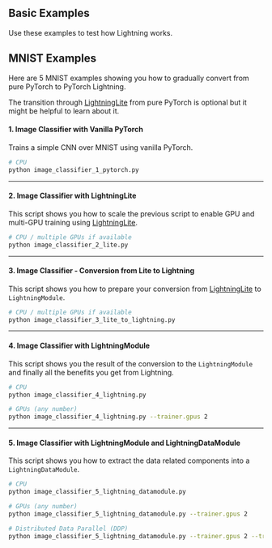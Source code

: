 ## Basic Examples

Use these examples to test how Lightning works.

## MNIST Examples

Here are 5 MNIST examples showing you how to gradually convert from pure PyTorch to PyTorch Lightning.

The transition through [LightningLite](https://pytorch-lightning.readthedocs.io/en/stable/starter/lightning_lite.rst) from pure PyTorch is optional but it might be helpful to learn about it.

#### 1. Image Classifier with Vanilla PyTorch

Trains a simple CNN over MNIST using vanilla PyTorch.

```bash
# CPU
python image_classifier_1_pytorch.py
```

______________________________________________________________________

#### 2. Image Classifier with LightningLite

This script shows you how to scale the previous script to enable GPU and multi-GPU training using [LightningLite](https://pytorch-lightning.readthedocs.io/en/stable/starter/lightning_lite.html).

```bash
# CPU / multiple GPUs if available
python image_classifier_2_lite.py
```

______________________________________________________________________

#### 3. Image Classifier - Conversion from Lite to Lightning

This script shows you how to prepare your conversion from [LightningLite](https://pytorch-lightning.readthedocs.io/en/stable/starter/lightning_lite.html) to `LightningModule`.

```bash
# CPU / multiple GPUs if available
python image_classifier_3_lite_to_lightning.py
```

______________________________________________________________________

#### 4. Image Classifier with LightningModule

This script shows you the result of the conversion to the `LightningModule` and finally all the benefits you get from Lightning.

```bash
# CPU
python image_classifier_4_lightning.py

# GPUs (any number)
python image_classifier_4_lightning.py --trainer.gpus 2
```

______________________________________________________________________

#### 5. Image Classifier with LightningModule and LightningDataModule

This script shows you how to extract the data related components into a `LightningDataModule`.

```bash
# CPU
python image_classifier_5_lightning_datamodule.py

# GPUs (any number)
python image_classifier_5_lightning_datamodule.py --trainer.gpus 2

# Distributed Data Parallel (DDP)
python image_classifier_5_lightning_datamodule.py --trainer.gpus 2 --trainer.strategy 'ddp'
```
